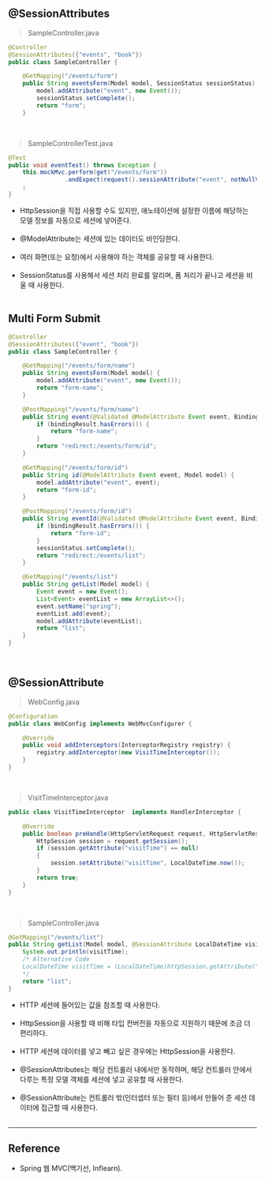 @SessionAttributes
------------------

> SampleController.java

```java
@Controller
@SessionAttributes({"events", "book"})
public class SampleController {

    @GetMapping("/events/form")
    public String eventsForm(Model model, SessionStatus sessionStatus) {
        model.addAttribute("event", new Event());
        sessionStatus.setComplete();
        return "form";
    }
```

<br>

> SampleControllerTest.java

```java
@Test
public void eventTest() throws Exception {
    this.mockMvc.perform(get("/events/form"))
                .andExpect(request().sessionAttribute("event", notNullValue()))
    ;
}
```

-	HttpSession을 직접 사용할 수도 있지만, 애노테이션에 설정한 이름에 해당하는 모델 정보를 자동으로 세션에 넣어준다.<br><br>
-	@ModelAttribute는 세션에 있는 데이터도 바인딩한다.<br><br>
-	여러 화면(또는 요청)에서 사용해야 하는 객체를 공유할 때 사용한다.<br><br>
-	SessionStatus를 사용해서 세션 처리 완료를 알리며, 폼 처리가 끝나고 세션을 비울 때 사용한다.<br><br>

Multi Form Submit
-----------------

```java
@Controller
@SessionAttributes({"event", "book"})
public class SampleController {

    @GetMapping("/events/form/name")
    public String eventsForm(Model model) {
        model.addAttribute("event", new Event());
        return "form-name";
    }

    @PostMapping("/events/form/name")
    public String event(@Validated @ModelAttribute Event event, BindingResult bindingResult) {
        if (bindingResult.hasErrors()) {
            return "form-name";
        }
        return "redirect:/events/form/id";
    }

    @GetMapping("/events/form/id")
    public String id(@ModelAttribute Event event, Model model) {
        model.addAttribute("event", event);
        return "form-id";
    }

    @PostMapping("/events/form/id")
    public String eventId(@Validated @ModelAttribute Event event, BindingResult bindingResult, SessionStatus sessionStatus) {
        if (bindingResult.hasErrors()) {
            return "form-id";
        }
        sessionStatus.setComplete();
        return "redirect:/events/list";
    }

    @GetMapping("/events/list")
    public String getList(Model model) {
        Event event = new Event();
        List<Event> eventList = new ArrayList<>();
        event.setName("spring");
        eventList.add(event);
        model.addAttribute(eventList);
        return "list";
    }
}
```

<br>

@SessionAttribute
-----------------

> WebConfig.java

```java
@Configuration
public class WebConfig implements WebMvcConfigurer {

    @Override
    public void addInterceptors(InterceptorRegistry registry) {
        registry.addInterceptor(new VisitTimeInterceptor());
    }
}
```

<br>

> VisitTimeInterceptor.java

```java
public class VisitTimeInterceptor  implements HandlerInterceptor {

    @Override
    public boolean preHandle(HttpServletRequest request, HttpServletResponse response, Object handler) throws Exception {
        HttpSession session = request.getSession();
        if (session.getAttribute("visitTime") == null)
        {
            session.setAttribute("visitTime", LocalDateTime.now());
        }
        return true;
    }
}
```

<br>

> SampleController.java

```java
@GetMapping("/events/list")
public String getList(Model model, @SessionAttribute LocalDateTime visitTime) {
    System.out.println(visitTime);
    /* Alternative Code
    LocalDateTime visitTime = (LocalDateTime)httpSession.getAttribute("visitTime");
    */
    return "list";
}
```

-	HTTP 세션에 들어있는 값을 참조할 때 사용한다.<br><br>
-	HttpSession을 사용할 때 비해 타입 컨버전을 자동으로 지원하기 때문에 조금 더 편리하다.<br><br>
-	HTTP 세션에 데이터를 넣고 빼고 싶은 경우에는 HttpSession을 사용한다.<br><br>
-	@SessionAttributes는 해당 컨트롤러 내에서만 동작하며, 해당 컨트롤러 안에서 다루는 특정 모델 객체를 세션에 넣고 공유할 때 사용한다.<br><br>
-	@SessionAttribute는 컨트롤러 밖(인터셉터 또는 필터 등)에서 만들어 준 세션 데이터에 접근할 때 사용한다.<br><br>

---

Reference
---------

-	Spring 웹 MVC(백기선, Inflearn).<br><br>
